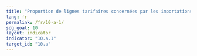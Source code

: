 ```yaml
---
title: "Proportion de lignes tarifaires concernées par les importations en provenance des pays les moins avancés et des pays en développement bénéficiant d’une franchise de droits"
lang: fr
permalink: /fr/10-a-1/
sdg_goal: 10
layout: indicator
indicator: "10.a.1"
target_id: "10.a"
---
```


